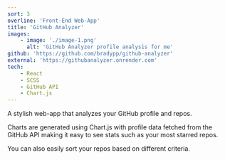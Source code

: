 ```yaml
---
sort: 3
overline: 'Front-End Web-App'
title: 'GitHub Analyzer'
images:
    - image: './image-1.png'
      alt: 'GitHub Analyzer profile analysis for me'
github: 'https://github.com/bradypp/github-analyzer'
external: 'https://githubanalyzer.onrender.com'
tech:
    - React
    - SCSS
    - GitHub API
    - Chart.js
---
```


A stylish web-app that analyzes your GitHub profile and repos.

Charts are generated using Chart.js with profile data fetched from the GitHub API making it easy to see stats such as your most starred repos.

You can also easily sort your repos based on different criteria.
